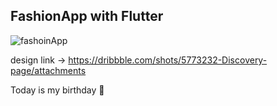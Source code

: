 <h2><b>FashionApp with Flutter</b></h2>

![fashoinApp](https://user-images.githubusercontent.com/23708538/83407867-41e73d80-a41a-11ea-8291-f8abb9980102.gif)




 design link -> https://dribbble.com/shots/5773232-Discovery-page/attachments
 
 
 
 Today is my birthday 🥳

